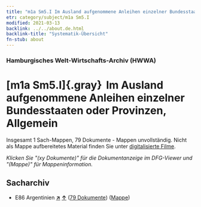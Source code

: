 ```yaml
---
title: "m1a Sm5.I Im Ausland aufgenommene Anleihen einzelner Bundesstaaten oder Provinzen, Allgemein"
etr: category/subject/m1a Sm5.I
modified: 2021-03-13
backlink: ../../about.de.html
backlink-title: "Systematik-Übersicht"
fn-stub: about
---
```


### Hamburgisches Welt-Wirtschafts-Archiv (HWWA)
# [m1a Sm5.I]{.gray}&#8201; Im Ausland aufgenommene Anleihen einzelner Bundesstaaten oder Provinzen, Allgemein&#160; 




Insgesamt 1 Sach-Mappen, 79 Dokumente - Mappen unvollständig.
Nicht als Mappe aufbereitetes Material finden Sie unter [digitalisierte Filme](/film/h1_sh).

_Klicken Sie "(xy Dokumente)" für die Dokumentanzeige im DFG-Viewer und "(Mappe)" für Mappeninformation._

## Sacharchiv



- E86 Argentinien [**&nearr;**](../../../geo/i/141692/about.de.html "Argentinien (alle Mappen)") [**&uarr;**](../../../geo/about.de.html#E86 "Ländersystematik") (<a href="https://pm20.zbw.eu/dfgview/sh/141692,144846" title="über: Argentinien : Im Ausland aufgenommene Anleihen einzelner Bundesstaaten oder Provinzen, Allgemein" target="_blank">79 Dokumente</a>) ([Mappe](http://purl.org/pressemappe20/folder/sh/141692,144846))


